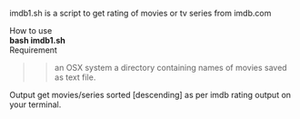 imdb1.sh is a script to get rating of movies or tv series from imdb.com

How to use
<br> 
  <b>  bash imdb1.sh <path to movies directory> </b>
<br>
Requirement
>> an OSX system
>> a directory containing names of movies saved as text file.

Output
get movies/series sorted [descending] as per imdb rating output on your terminal.


